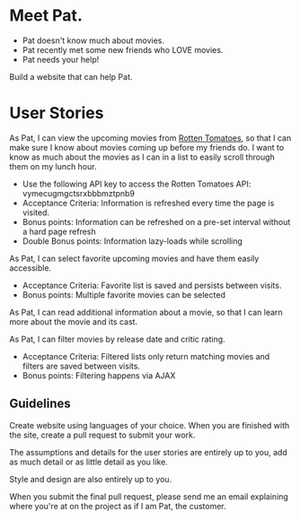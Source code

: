 Meet Pat.
=========
- Pat doesn't know much about movies.
- Pat recently met some new friends who LOVE movies.
- Pat needs your help!
 
Build a website that can help Pat.
 
User Stories
======================
As Pat, I can view the upcoming movies from [Rotten Tomatoes](http://developer.rottentomatoes.com/docs), so that I can make sure I know about movies coming up before my friends do. I want to know as much about the movies as I can in a list to easily scroll through them on my lunch hour.
 
* Use the following API key to access the Rotten Tomatoes API: vymecugmgctsrxbbbmztpnb9
* Acceptance Criteria: Information is refreshed every time the page is visited.
* Bonus points: Information can be refreshed on a pre-set interval without a hard page refresh
* Double Bonus points: Information lazy-loads while scrolling
   
As Pat, I can select favorite upcoming movies and have them easily accessible.
 
* Acceptance Criteria: Favorite list is saved and persists between visits.
* Bonus points: Multiple favorite movies can be selected
  
As Pat, I can read additional information about a movie, so that I can learn more about the movie and its cast.
  
As Pat, I can filter movies by release date and critic rating.
 
* Acceptance Criteria: Filtered lists only return matching movies and filters are saved between visits.
* Bonus points: Filtering happens via AJAX
  
## Guidelines
Create website using languages of your choice. When you are finished with the site, create a pull request to submit your work.
 
The assumptions and details for the user stories are entirely up to you, add as much detail or as little detail as you like.
 
Style and design are also entirely up to you.

When you submit the final pull request, please send me an email explaining where you're at on the project as if I am Pat, the customer. 
